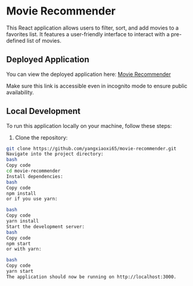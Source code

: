 # Movie Recommender

This React application allows users to filter, sort, and add movies to a favorites list. It features a user-friendly interface to interact with a pre-defined list of movies.

## Deployed Application

You can view the deployed application here: [Movie Recommender](https://movie-recommender-tau.vercel.app/)

Make sure this link is accessible even in incognito mode to ensure public availability.

## Local Development

To run this application locally on your machine, follow these steps:

1. Clone the repository:

```bash
git clone https://github.com/yangxiaoxi65/movie-recommender.git
Navigate into the project directory:
bash
Copy code
cd movie-recommender
Install dependencies:
bash
Copy code
npm install
or if you use yarn:

bash
Copy code
yarn install
Start the development server:
bash
Copy code
npm start
or with yarn:

bash
Copy code
yarn start
The application should now be running on http://localhost:3000.
